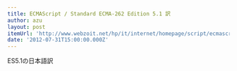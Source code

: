 ```yaml
---
title: ECMAScript / Standard ECMA-262 Edition 5.1 訳
author: azu
layout: post
itemUrl: 'http://www.webzoit.net/hp/it/internet/homepage/script/ecmascript/ecma262_51/'
date: '2012-07-31T15:00:00.000Z'
---
```

ES5.1の日本語訳
